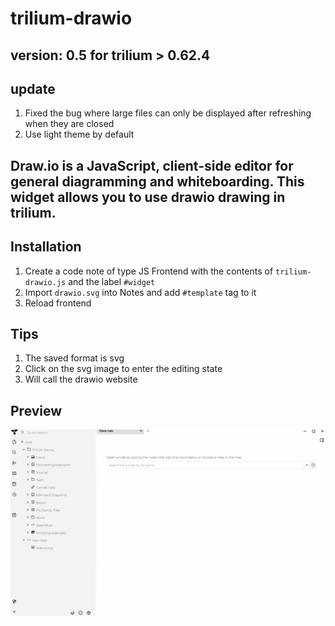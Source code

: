 ﻿# trilium-drawio
## version: 0.5 for trilium > 0.62.4
## update
1. Fixed the bug where large files can only be displayed after refreshing when they are closed
2. Use light theme by default
## Draw.io is a JavaScript, client-side editor for general diagramming and whiteboarding. **This widget allows you to use drawio drawing in trilium.**
## Installation
1. Create a code note of type JS Frontend with the contents of `trilium-drawio.js` and the label `#widget`
2. Import `drawio.svg` into Notes and add `#template` tag to it
3. Reload frontend
## Tips
1. The saved format is svg
2. Click on the svg image to enter the editing state
3. Will call the drawio website
## Preview
![](./preview1.gif)

